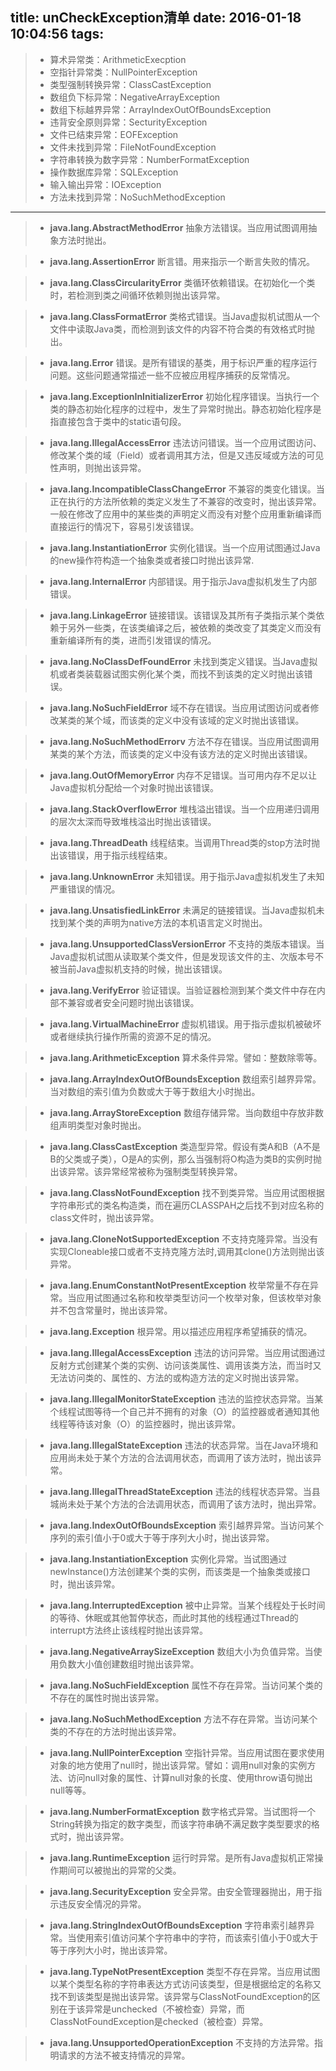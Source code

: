 title: unCheckException清单
date: 2016-01-18 10:04:56
tags:
---


> - 算术异常类：ArithmeticExecption
> - 空指针异常类：NullPointerException
> - 类型强制转换异常：ClassCastException
> - 数组负下标异常：NegativeArrayException
> - 数组下标越界异常：ArrayIndexOutOfBoundsException
> - 违背安全原则异常：SecturityException
> - 文件已结束异常：EOFException
> - 文件未找到异常：FileNotFoundException
> - 字符串转换为数字异常：NumberFormatException
> - 操作数据库异常：SQLException
> - 输入输出异常：IOException
> - 方法未找到异常：NoSuchMethodException

---
> - **java.lang.AbstractMethodError**
抽象方法错误。当应用试图调用抽象方法时抛出。

> - **java.lang.AssertionError**
断言错。用来指示一个断言失败的情况。

> - **java.lang.ClassCircularityError**
类循环依赖错误。在初始化一个类时，若检测到类之间循环依赖则抛出该异常。

> - **java.lang.ClassFormatError**
类格式错误。当Java虚拟机试图从一个文件中读取Java类，而检测到该文件的内容不符合类的有效格式时抛出。

> - **java.lang.Error**
错误。是所有错误的基类，用于标识严重的程序运行问题。这些问题通常描述一些不应被应用程序捕获的反常情况。

> - **java.lang.ExceptionInInitializerError**
初始化程序错误。当执行一个类的静态初始化程序的过程中，发生了异常时抛出。静态初始化程序是指直接包含于类中的static语句段。

> - **java.lang.IllegalAccessError**
违法访问错误。当一个应用试图访问、修改某个类的域（Field）或者调用其方法，但是又违反域或方法的可见性声明，则抛出该异常。

> - **java.lang.IncompatibleClassChangeError**
不兼容的类变化错误。当正在执行的方法所依赖的类定义发生了不兼容的改变时，抛出该异常。一般在修改了应用中的某些类的声明定义而没有对整个应用重新编译而直接运行的情况下，容易引发该错误。

> - **java.lang.InstantiationError**
实例化错误。当一个应用试图通过Java的new操作符构造一个抽象类或者接口时抛出该异常.

> - **java.lang.InternalError**
内部错误。用于指示Java虚拟机发生了内部错误。

> - **java.lang.LinkageError**
链接错误。该错误及其所有子类指示某个类依赖于另外一些类，在该类编译之后，被依赖的类改变了其类定义而没有重新编译所有的类，进而引发错误的情况。

> - **java.lang.NoClassDefFoundError**
未找到类定义错误。当Java虚拟机或者类装载器试图实例化某个类，而找不到该类的定义时抛出该错误。

> - **java.lang.NoSuchFieldError**
域不存在错误。当应用试图访问或者修改某类的某个域，而该类的定义中没有该域的定义时抛出该错误。

> - **java.lang.NoSuchMethodErrorv**
方法不存在错误。当应用试图调用某类的某个方法，而该类的定义中没有该方法的定义时抛出该错误。

> - **java.lang.OutOfMemoryError**
内存不足错误。当可用内存不足以让Java虚拟机分配给一个对象时抛出该错误。

> - **java.lang.StackOverflowError**
堆栈溢出错误。当一个应用递归调用的层次太深而导致堆栈溢出时抛出该错误。

> - **java.lang.ThreadDeath**
线程结束。当调用Thread类的stop方法时抛出该错误，用于指示线程结束。

> - **java.lang.UnknownError**
未知错误。用于指示Java虚拟机发生了未知严重错误的情况。

> - **java.lang.UnsatisfiedLinkError**
未满足的链接错误。当Java虚拟机未找到某个类的声明为native方法的本机语言定义时抛出。

> - **java.lang.UnsupportedClassVersionError**
不支持的类版本错误。当Java虚拟机试图从读取某个类文件，但是发现该文件的主、次版本号不被当前Java虚拟机支持的时候，抛出该错误。

> - **java.lang.VerifyError**
验证错误。当验证器检测到某个类文件中存在内部不兼容或者安全问题时抛出该错误。

> - **java.lang.VirtualMachineError**
虚拟机错误。用于指示虚拟机被破坏或者继续执行操作所需的资源不足的情况。


> - **java.lang.ArithmeticException**
算术条件异常。譬如：整数除零等。

> - **java.lang.ArrayIndexOutOfBoundsException**
数组索引越界异常。当对数组的索引值为负数或大于等于数组大小时抛出。

> - **java.lang.ArrayStoreException**
数组存储异常。当向数组中存放非数组声明类型对象时抛出。

> - **java.lang.ClassCastException**
类造型异常。假设有类A和B（A不是B的父类或子类），O是A的实例，那么当强制将O构造为类B的实例时抛出该异常。该异常经常被称为强制类型转换异常。

> - **java.lang.ClassNotFoundException**
找不到类异常。当应用试图根据字符串形式的类名构造类，而在遍历CLASSPAH之后找不到对应名称的class文件时，抛出该异常。

> - **java.lang.CloneNotSupportedException**
不支持克隆异常。当没有实现Cloneable接口或者不支持克隆方法时,调用其clone()方法则抛出该异常。

> - **java.lang.EnumConstantNotPresentException**
枚举常量不存在异常。当应用试图通过名称和枚举类型访问一个枚举对象，但该枚举对象并不包含常量时，抛出该异常。

> - **java.lang.Exception**
根异常。用以描述应用程序希望捕获的情况。

> - **java.lang.IllegalAccessException**
违法的访问异常。当应用试图通过反射方式创建某个类的实例、访问该类属性、调用该类方法，而当时又无法访问类的、属性的、方法的或构造方法的定义时抛出该异常。

> - **java.lang.IllegalMonitorStateException**
违法的监控状态异常。当某个线程试图等待一个自己并不拥有的对象（O）的监控器或者通知其他线程等待该对象（O）的监控器时，抛出该异常。

> - **java.lang.IllegalStateException**
违法的状态异常。当在Java环境和应用尚未处于某个方法的合法调用状态，而调用了该方法时，抛出该异常。

> - **java.lang.IllegalThreadStateException**
违法的线程状态异常。当县城尚未处于某个方法的合法调用状态，而调用了该方法时，抛出异常。

> - **java.lang.IndexOutOfBoundsException**
索引越界异常。当访问某个序列的索引值小于0或大于等于序列大小时，抛出该异常。

> - **java.lang.InstantiationException**
实例化异常。当试图通过newInstance()方法创建某个类的实例，而该类是一个抽象类或接口时，抛出该异常。

> - **java.lang.InterruptedException**
被中止异常。当某个线程处于长时间的等待、休眠或其他暂停状态，而此时其他的线程通过Thread的interrupt方法终止该线程时抛出该异常。

> - **java.lang.NegativeArraySizeException**
数组大小为负值异常。当使用负数大小值创建数组时抛出该异常。

> - **java.lang.NoSuchFieldException**
属性不存在异常。当访问某个类的不存在的属性时抛出该异常。

> - **java.lang.NoSuchMethodException**
方法不存在异常。当访问某个类的不存在的方法时抛出该异常。

> - **java.lang.NullPointerException**
空指针异常。当应用试图在要求使用对象的地方使用了null时，抛出该异常。譬如：调用null对象的实例方法、访问null对象的属性、计算null对象的长度、使用throw语句抛出null等等。

> - **java.lang.NumberFormatException**
数字格式异常。当试图将一个String转换为指定的数字类型，而该字符串确不满足数字类型要求的格式时，抛出该异常。

> - **java.lang.RuntimeException**
运行时异常。是所有Java虚拟机正常操作期间可以被抛出的异常的父类。

> - **java.lang.SecurityException**
安全异常。由安全管理器抛出，用于指示违反安全情况的异常。

> - **java.lang.StringIndexOutOfBoundsException**
字符串索引越界异常。当使用索引值访问某个字符串中的字符，而该索引值小于0或大于等于序列大小时，抛出该异常。

> - **java.lang.TypeNotPresentException**
类型不存在异常。当应用试图以某个类型名称的字符串表达方式访问该类型，但是根据给定的名称又找不到该类型是抛出该异常。该异常与ClassNotFoundException的区别在于该异常是unchecked（不被检查）异常，而ClassNotFoundException是checked（被检查）异常。

> - **java.lang.UnsupportedOperationException**
不支持的方法异常。指明请求的方法不被支持情况的异常。


